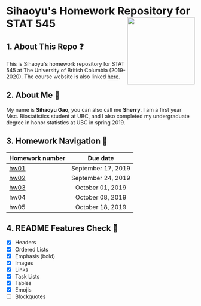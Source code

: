 # Sihaoyu's Homework Repository for STAT 545 <img align="right" width="180" height="180" src="https://stat545.stat.ubc.ca/authors/stat545/avatar_hu895c8a5c2c23007971df9d86cc84cb92_12186_250x250_fill_lanczos_center_2.png">

## 1. About This Repo :question:
This is Sihaoyu's homework repository for STAT 545 at The University of British Columbia (2019-2020). The course website is also linked [here](https://stat545.stat.ubc.ca).

## 2. About Me :bust_in_silhouette:
My name is **Sihaoyu Gao**, you can also call me **Sherry**. I am a first year Msc. Biostatistics student at UBC, and I also completed my undergraduate degree in honor statistics at UBC in spring 2019. 

## 3. Homework Navigation :date:

| Homework number     | Due date |           
| -------------  | :-------------: |
| [hw01](https://github.com/STAT545-UBC-hw-2019-20/stat545-hw-Sihaoyu1220/tree/master/hw01)     | September 17, 2019 | 
| [hw02](https://github.com/STAT545-UBC-hw-2019-20/stat545-hw-Sihaoyu1220/tree/master/hw02)     | September 24, 2019   |
| [hw03](https://github.com/STAT545-UBC-hw-2019-20/stat545-hw-Sihaoyu1220/tree/master/hw03)   | October 01, 2019    |  
| hw04   | October 08, 2019|
| hw05  | October 18, 2019 |

## 4. README Features Check :pencil:

- [x] Headers
- [x] Ordered Lists
- [x] Emphasis (bold)
- [x] Images
- [x] Links
- [x] Task Lists
- [x] Tables
- [x] Emojis
- [ ] Blockquotes
